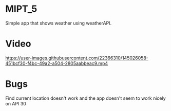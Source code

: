 # MIPT_5

Simple app that shows weather using weatherAPI.

# Video

https://user-images.githubusercontent.com/22366310/145026058-451bcf30-f4bc-49a2-a504-2805aabbeac9.mp4

# Bugs

Find current location doesn't work and the app doesn't seem to work nicely on API 30
